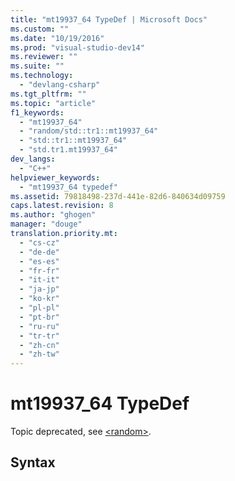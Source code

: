 ```yaml
---
title: "mt19937_64 TypeDef | Microsoft Docs"
ms.custom: ""
ms.date: "10/19/2016"
ms.prod: "visual-studio-dev14"
ms.reviewer: ""
ms.suite: ""
ms.technology: 
  - "devlang-csharp"
ms.tgt_pltfrm: ""
ms.topic: "article"
f1_keywords: 
  - "mt19937_64"
  - "random/std::tr1::mt19937_64"
  - "std::tr1::mt19937_64"
  - "std.tr1.mt19937_64"
dev_langs: 
  - "C++"
helpviewer_keywords: 
  - "mt19937_64 typedef"
ms.assetid: 79818498-237d-441e-82d6-840634d09759
caps.latest.revision: 8
ms.author: "ghogen"
manager: "douge"
translation.priority.mt: 
  - "cs-cz"
  - "de-de"
  - "es-es"
  - "fr-fr"
  - "it-it"
  - "ja-jp"
  - "ko-kr"
  - "pl-pl"
  - "pt-br"
  - "ru-ru"
  - "tr-tr"
  - "zh-cn"
  - "zh-tw"
---
```

# mt19937_64 TypeDef
Topic deprecated, see [\<random>](../Topic/%3Crandom%3E.md).  
  
## Syntax